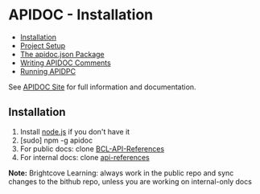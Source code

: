 # APIDOC - Installation

<ul>
    <li><a href="Install-and-Setup.md">Installation</a></li>
    <li><a href="Project-Setup.md">Project Setup</a></li>
    <li><a href="JSON-package.md">The apidoc.json Package</a></li>
    <li><a href="Writing-APIDOC-Comments.md">Writing APIDOC Comments</a></li>
    <li><a href="Running-APIDOC.md">Running APIDPC</a></li>
</ul>

See [APIDOC Site](http://apidocjs.com/) for full information and documentation.

## Installation

1. Install [node.js](https://nodejs.org/en/) if you don't have it
2. [sudo] npm -g apidoc
3. For public docs: clone [BCL-API-References](https://github.com/BrightcoveLearning/BCL-API-References)
4. For internal docs: clone [api-references](https://bithub.brightcove.com/doc/api-references)

**Note:** Brightcove Learning: always work in the public repo and sync changes to the bithub repo, unless you are working on internal-only docs